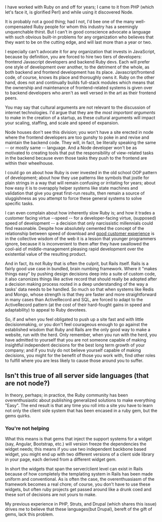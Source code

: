 I have worked with Ruby on and off for years; I came to it from PHP (which let's face it, is glorified Perl) and while using it discovered Node. 

It is probably not a good thing; had I not, I'd bee one of the many well-compensated Ruby people for whom this industry has a seemingly unquenchable thirst. But I can't in good conscience advocate a language with such obvious built-in problems for any organization who believes that they want to be on the cutting edge, and will last more than a year or two. 

I especially can't advocate it for any organization that invests in JavaScript, because by definition, you are forced to hire two tiers of developers: frontend Javascript developers and backend Ruby devs. Each will prefer one style of development over another, to the detriment of the whole, as both backend and frontend development has its place. Javascript/frontend code, of course, knows its place and thoroughly owns it. Ruby on the other hand, does not and continually builds full-stack modules which means that the ownership and maintenance of frontend-related systems is given over to backend developers who aren't as well versed in the art as their frontend peers. 

You may say that cultural arguments are not relevant to the discussion of internet technologies. I'd argue that they are the *most important arguments* to make in the creation of a startup, as these cultural arguments will impact your scaling, staffing, and scale and speed of expansion. 

Node houses don't see this division; you won't have a site erected in node where the frontend developers are too gunshy to poke in and revise and maintain the backend code. They will, in fact, be literally speaking the same -- or mostly same -- language. And a Node developer won't be as motivated to creating tools that put the responsibility of view-related tasks in the backend because even those tasks they push to the frontend are within their wheelhouse. 

I could go on about how Ruby is over invested in the old school OOP pattern of development; about how they use patterns like symbols that jostle for plain strings in a way that will remain confusing or irritating for years; about how easy it is to overapply helper systems like state machines and validation that give you great first-run results, then remain a source of sluggishness as you attempt to force these general systems to solve specific tasks. 

I can even complain about how inherently slow Ruby is; and how it trades a customer facing virtue --speed -- for a developer-facing virtue, (supposed) speed of development -- a decision that only narcissistic millennials could find reasonable. Despite how absolutely cemented the concept of the relationship between speed of download and [good customer experience](http://stevesouders.com/) is in the collective wisdom of the web it is a lesson that younger programmers ignore, because it is inconvenient to them after they have swallowed the cool-aid of middle-management pleasing rapid development over the existential value of the resulting product. 

And in fact, its not Ruby that is often the culprit, but Rails itself. Rails is a fairly good use case in bundled, brain numbing framework. Where it "makes things easy" by pushing design decisions deep into a suite of custom code, it also canonizes things like active record that should really be adopted after a decision making process rooted in a deep understanding of the way a tasks' data needs to be handled. So much so that when systems like Redis and Mongo, whose strength is that they are faster and more straightforward in many cases than ActiveRecord and SQL, are forced to adapt to the ActiveRecord pattern (at the cost of their hard-fought gains in speed and adaptability) to appeal to Ruby devotees. 

So, if and when you feel obligated to push up a site fast and with little decisionmaking, or you don't feel courageous enough to go against the established wisdom that Ruby and Rails are the only good way to make a website, run with the herd. Only remember, when you run with the herd, you have admitted to yourself that you are not someone capable of making insightful independent decisions for the best long term growth of your company; and if you truly do not believe yourself capable of making decisions, you might for the benefit of those you work with, find other roles to fulfill where you are less likely to cause those around you to suffer.

## Isn't this true of all server side languages (that are not node?) 

In theory, perhaps; in practice, the Ruby community has been overenthusiastic about publishing generalized solutions to make everything "Easy". The end result is that any time you roll into a site you have to learn not only the client side system that has been encased in a ruby gem, but the gems quirks.

### You're not helping

What this means is that gems that inject the support systems for a widget (say, Angular, Bootstrap, etc.) will version freeze the dependencies the widget needs; this means if you use two independent backbone based widget, you might end up with two different versions of a client side library in your page, each derived from a different widget gem. 

In short the widgets that span the server/client level can exist in Rails because of how completely the templating system in Rails has been made uniform and conventional. As is often the case, the overenthuasiasm of the framework becomes a real chore; of course, you don't have to use these widgets, but often ruby projects get passed around like a drunk coed and these sort of decisions are not yours to make.

My previous experience in PHP, Struts, and Drupal (which shares this issue) drives me to believe that these languages(but Drupal), bereft of the gift of gems, lack this problem.